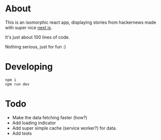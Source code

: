 # About

This is an isomorphic react app, displaying stories from hackernews made with super nice [next.js](https://github.com/zeit/next.js/blob/master/README.md).

It's just about 100 lines of code.

Nothing serious, just for fun :)

# Developing

```shell
npm i
npm run dev
```

# Todo

- Make the data fetching faster (how?)
- Add loading indicator
- Add super simple cache (service worker?) for data.
- Add tests

